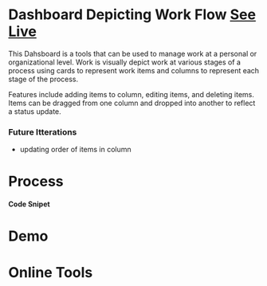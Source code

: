 # Dashboard Depicting Work Flow [See Live](https://unachoza.github.io/Board-Depicting-Work-Flow/)

This Dahsboard is a tools that can be used to manage work at a personal or organizational level. Work is visually depict work at various stages of a process using cards to represent work items and columns to represent each stage of the process.

Features include adding items to column, editing items, and deleting items. Items can be dragged from one column and dropped into another to reflect a status update.

### Future Itterations

- updating order of items in column

# Process

#### Code Snipet

# Demo

# Online Tools
